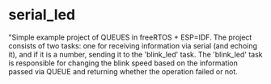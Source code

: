 # serial_led
"Simple example project of QUEUES in freeRTOS + ESP=IDF. The project consists of two tasks: one for receiving information via serial (and echoing it), and if it is a number, sending it to the 'blink_led' task. The 'blink_led' task is responsible for changing the blink speed based on the information passed via QUEUE and returning whether the operation failed or not.